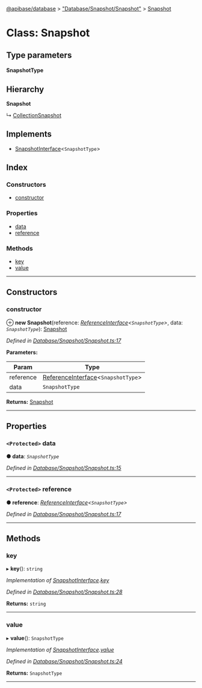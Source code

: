 [@apibase/database](../README.md) > ["Database/Snapshot/Snapshot"](../modules/_database_snapshot_snapshot_.md) > [Snapshot](../classes/_database_snapshot_snapshot_.snapshot.md)

# Class: Snapshot

## Type parameters
#### SnapshotType 
## Hierarchy

**Snapshot**

↳  [CollectionSnapshot](_database_snapshot_collectionsnapshot_.collectionsnapshot.md)

## Implements

* [SnapshotInterface](../interfaces/_database_snapshot_snapshotinterface_.snapshotinterface.md)<`SnapshotType`>

## Index

### Constructors

* [constructor](_database_snapshot_snapshot_.snapshot.md#constructor)

### Properties

* [data](_database_snapshot_snapshot_.snapshot.md#data)
* [reference](_database_snapshot_snapshot_.snapshot.md#reference)

### Methods

* [key](_database_snapshot_snapshot_.snapshot.md#key)
* [value](_database_snapshot_snapshot_.snapshot.md#value)

---

## Constructors

<a id="constructor"></a>

###  constructor

⊕ **new Snapshot**(reference: *[ReferenceInterface](../interfaces/_database_reference_referenceinterface_.referenceinterface.md)<`SnapshotType`>*, data: *`SnapshotType`*): [Snapshot](_database_snapshot_snapshot_.snapshot.md)

*Defined in [Database/Snapshot/Snapshot.ts:17](https://github.com/chapterjason/APIBase/blob/00af181/packages/database/src/Database/Snapshot/Snapshot.ts#L17)*

**Parameters:**

| Param | Type |
| ------ | ------ |
| reference | [ReferenceInterface](../interfaces/_database_reference_referenceinterface_.referenceinterface.md)<`SnapshotType`> |
| data | `SnapshotType` |

**Returns:** [Snapshot](_database_snapshot_snapshot_.snapshot.md)

___

## Properties

<a id="data"></a>

### `<Protected>` data

**● data**: *`SnapshotType`*

*Defined in [Database/Snapshot/Snapshot.ts:15](https://github.com/chapterjason/APIBase/blob/00af181/packages/database/src/Database/Snapshot/Snapshot.ts#L15)*

___
<a id="reference"></a>

### `<Protected>` reference

**● reference**: *[ReferenceInterface](../interfaces/_database_reference_referenceinterface_.referenceinterface.md)<`SnapshotType`>*

*Defined in [Database/Snapshot/Snapshot.ts:17](https://github.com/chapterjason/APIBase/blob/00af181/packages/database/src/Database/Snapshot/Snapshot.ts#L17)*

___

## Methods

<a id="key"></a>

###  key

▸ **key**(): `string`

*Implementation of [SnapshotInterface](../interfaces/_database_snapshot_snapshotinterface_.snapshotinterface.md).[key](../interfaces/_database_snapshot_snapshotinterface_.snapshotinterface.md#key)*

*Defined in [Database/Snapshot/Snapshot.ts:28](https://github.com/chapterjason/APIBase/blob/00af181/packages/database/src/Database/Snapshot/Snapshot.ts#L28)*

**Returns:** `string`

___
<a id="value"></a>

###  value

▸ **value**(): `SnapshotType`

*Implementation of [SnapshotInterface](../interfaces/_database_snapshot_snapshotinterface_.snapshotinterface.md).[value](../interfaces/_database_snapshot_snapshotinterface_.snapshotinterface.md#value)*

*Defined in [Database/Snapshot/Snapshot.ts:24](https://github.com/chapterjason/APIBase/blob/00af181/packages/database/src/Database/Snapshot/Snapshot.ts#L24)*

**Returns:** `SnapshotType`

___


